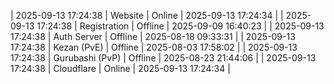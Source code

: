 | 2025-09-13 17:24:38 | Website | Online | 2025-09-13 17:24:34 |
| 2025-09-13 17:24:38 | Registration | Offline | 2025-09-09 16:40:23 |
| 2025-09-13 17:24:38 | Auth Server | Offline | 2025-08-18 09:33:31 |
| 2025-09-13 17:24:38 | Kezan (PvE) | Offline | 2025-08-03 17:58:02 |
| 2025-09-13 17:24:38 | Gurubashi (PvP) | Offline | 2025-08-23 21:44:06 |
| 2025-09-13 17:24:38 | Cloudflare | Online | 2025-09-13 17:24:34 |
